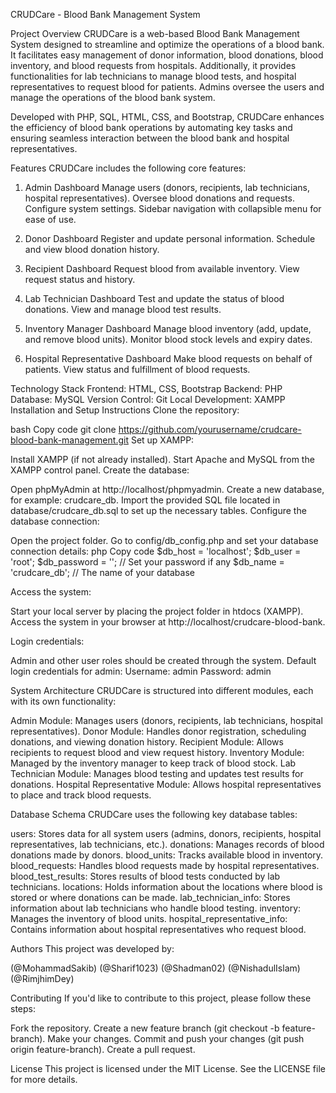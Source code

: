CRUDCare - Blood Bank Management System

Project Overview
CRUDCare is a web-based Blood Bank Management System designed to streamline and optimize the operations of a blood bank. It facilitates easy management of donor information, blood donations, blood inventory, and blood requests from hospitals. Additionally, it provides functionalities for lab technicians to manage blood tests, and hospital representatives to request blood for patients. Admins oversee the users and manage the operations of the blood bank system.

Developed with PHP, SQL, HTML, CSS, and Bootstrap, CRUDCare enhances the efficiency of blood bank operations by automating key tasks and ensuring seamless interaction between the blood bank and hospital representatives.

Features
CRUDCare includes the following core features:

1. Admin Dashboard
Manage users (donors, recipients, lab technicians, hospital representatives).
Oversee blood donations and requests.
Configure system settings.
Sidebar navigation with collapsible menu for ease of use.

3. Donor Dashboard
Register and update personal information.
Schedule and view blood donation history.

5. Recipient Dashboard
Request blood from available inventory.
View request status and history.

7. Lab Technician Dashboard
Test and update the status of blood donations.
View and manage blood test results.

9. Inventory Manager Dashboard
Manage blood inventory (add, update, and remove blood units).
Monitor blood stock levels and expiry dates.

11. Hospital Representative Dashboard
Make blood requests on behalf of patients.
View status and fulfillment of blood requests.

Technology Stack
Frontend: HTML, CSS, Bootstrap
Backend: PHP
Database: MySQL
Version Control: Git
Local Development: XAMPP
Installation and Setup Instructions
Clone the repository:

bash
Copy code
git clone https://github.com/yourusername/crudcare-blood-bank-management.git
Set up XAMPP:

Install XAMPP (if not already installed).
Start Apache and MySQL from the XAMPP control panel.
Create the database:

Open phpMyAdmin at http://localhost/phpmyadmin.
Create a new database, for example: crudcare_db.
Import the provided SQL file located in database/crudcare_db.sql to set up the necessary tables.
Configure the database connection:

Open the project folder.
Go to config/db_config.php and set your database connection details:
php
Copy code
$db_host = 'localhost';
$db_user = 'root';
$db_password = '';  // Set your password if any
$db_name = 'crudcare_db'; // The name of your database

Access the system:

Start your local server by placing the project folder in htdocs (XAMPP).
Access the system in your browser at http://localhost/crudcare-blood-bank.

Login credentials:

Admin and other user roles should be created through the system.
Default login credentials for admin:
Username: admin
Password: admin

System Architecture
CRUDCare is structured into different modules, each with its own functionality:

Admin Module: Manages users (donors, recipients, lab technicians, hospital representatives).
Donor Module: Handles donor registration, scheduling donations, and viewing donation history.
Recipient Module: Allows recipients to request blood and view request history.
Inventory Module: Managed by the inventory manager to keep track of blood stock.
Lab Technician Module: Manages blood testing and updates test results for donations.
Hospital Representative Module: Allows hospital representatives to place and track blood requests.

Database Schema
CRUDCare uses the following key database tables:

users: Stores data for all system users (admins, donors, recipients, hospital representatives, lab technicians, etc.).
donations: Manages records of blood donations made by donors.
blood_units: Tracks available blood in inventory.
blood_requests: Handles blood requests made by hospital representatives.
blood_test_results: Stores results of blood tests conducted by lab technicians.
locations: Holds information about the locations where blood is stored or where donations can be made.
lab_technician_info: Stores information about lab technicians who handle blood testing.
inventory: Manages the inventory of blood units.
hospital_representative_info: Contains information about hospital representatives who request blood.

Authors
This project was developed by:

(@MohammadSakib)
(@Sharif1023)
(@Shadman02)
(@NishadulIslam)
(@RimjhimDey)

Contributing
If you'd like to contribute to this project, please follow these steps:

Fork the repository.
Create a new feature branch (git checkout -b feature-branch).
Make your changes.
Commit and push your changes (git push origin feature-branch).
Create a pull request.

License
This project is licensed under the MIT License. See the LICENSE file for more details.

